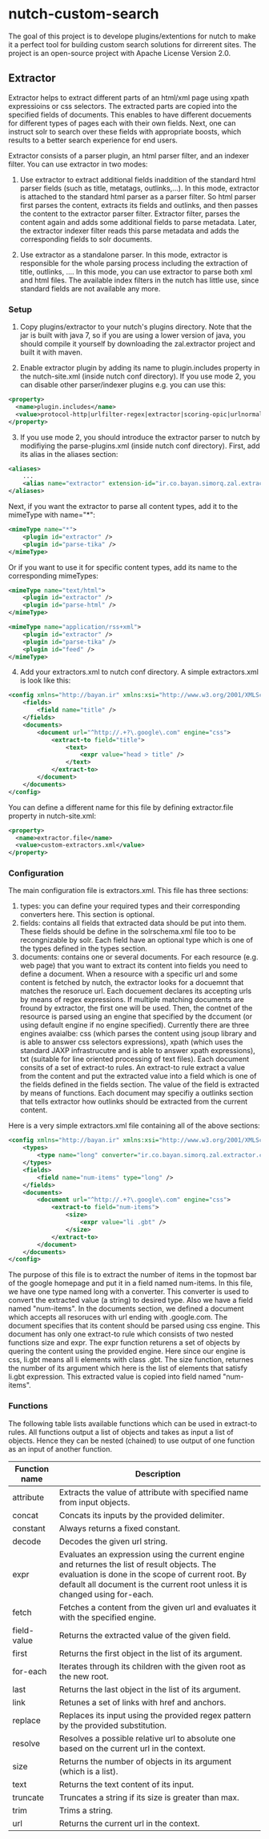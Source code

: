 nutch-custom-search
===================

The goal of this project is to develope plugins/extentions for nutch to make it a perfect tool for building custom search solutions for dirrerent sites. 
The project is an open-source project with Apache License Version 2.0.

Extractor
---------

Extractor helps to extract different parts of an html/xml page using xpath expressioins or css selectors. 
The extracted parts are copied into the specified fields of documents.
This enables to have different docuements for different types of pages each with their own fields.
Next, one can instruct solr to search over these fields with appropriate boosts, which results to a better search experience for end users.

Extractor consists of a parser plugin, an html parser filter, and an indexer filter. You can use extractor in two modes:

1. Use extractor to extract additional fields inaddition of the standard html parser fields (such as title, metatags, outlinks,...). In this mode, extractor is attached to the standard html parser as a parser filter. So html parser first parses the content, extracts its fields and outlinks, and then passes the content to the extractor parser filter. Extractor filter, parses the content again and adds some additional fields to parse metadata. Later, the extractor indexer filter reads this parse metadata and adds the corresponding fields to solr documents. 

2. Use extractor as a standalone parser. In this mode, extractor is responsible for the whole parsing process including the extraction of title, outlinks, .... In this mode, you can use extractor to parse both xml and html files. The available index filters in the nutch has little use, since standard fields are not available any more. 

### Setup

1) Copy plugins/extractor to your nutch's plugins directory. Note that the jar is built with java 7, so if you are using a lower version of java, you should compile it yourself by downloading the zal.extractor project and built it with maven.

2) Enable extractor plugin by adding its name to plugin.includes property in the nutch-site.xml (inside nutch conf directory). If you use mode 2, you can disable other parser/indexer plugins e.g. you can use this:

```xml
<property>
  <name>plugin.includes</name>
  <value>protocol-http|urlfilter-regex|extractor|scoring-opic|urlnormalizer-(pass|regex|basic)</value>
</property>
```

3) If you use mode 2, you should introduce the extractor parser to nutch by modifiying the parse-plugins.xml (inside nutch conf directory). First, add its alias in the aliases section:

```xml
<aliases>
	...
	<alias name="extractor" extension-id="ir.co.bayan.simorq.zal.extractor.nutch.ExtractorParser" />
</aliases>
```

Next, if you want the extractor to parse all content types, add it to the mimeType with name="*":

```xml
<mimeType name="*">
	<plugin id="extractor" />
	<plugin id="parse-tika" />
</mimeType>
```

Or if you want to use it for specific content types, add its name to the corresponding mimeTypes:

```xml
<mimeType name="text/html">
	<plugin id="extractor" />
	<plugin id="parse-html" />
</mimeType>

<mimeType name="application/rss+xml">
	<plugin id="extractor" />
	<plugin id="parse-tika" />
	<plugin id="feed" />
</mimeType>
```

4) Add your extractors.xml to nutch conf directory. A simple extractors.xml is look like this:

```xml
<config xmlns="http://bayan.ir" xmlns:xsi="http://www.w3.org/2001/XMLSchema-instance" xsi:schemaLocation="http://bayan.ir http://raw.github.com/BayanGroup/nutch-custom-search/master/zal.extractor/src/main/resources/extractors.xsd">
	<fields>
		<field name="title" />
	</fields>
	<documents>
		<document url="^http://.+?\.google\.com" engine="css">
			<extract-to field="title">
				<text>
					<expr value="head > title" />
				</text>
			</extract-to>
		</document>
	</documents>
</config>
```

You can define a different name for this file by defining extractor.file property in nutch-site.xml:

```xml
<property>
  <name>extractor.file</name>
  <value>custom-extractors.xml</value>
</property>
```

### Configuration

The main configuration file is extractors.xml. This file has three sections:

1. types: you can define your required types and their corresponding converters here. This section is optional.
2. fields: contains all fields that extracted data should be put into them. These fields should be define in the solrschema.xml file too to be recongnizable by solr. Each field have an optional type which is one of the types defined in the types section.
3. documents: contains one or several documents. For each resource (e.g. web page) that you want to extract its content into fields you need to define a document. When a resource with a specific url and some content is fetched by nutch, 
the extractor looks for a docuemnt that matches the resoruce url. Each docuement declares its accepting urls by means of regex expressions. If multiple matching documents are fround by extractor, the first one will be used. 
Then, the contnet of the resource is parsed using an engine that specified by the dccument (or using default engine if no engine specified). Currently there are three engines avaialbe: 
css (which parses the content using jsoup library and is able to answer css selectors expressions), 
xpath (which uses the standard JAXP infrastrucutre and is able to answer xpath expressions),
txt (suitable for line oriented processing of text files). 
Each document consits of a set of extract-to rules. An extract-to rule extract a value from the content and put the extracted value into a field which is one of the fields defined in the fields section. The value of the field is extracted by means of functions. 
Each document may specifiy a outlinks section that tells extractor how outlinks should be extracted from the current content. 

Here is a very simple extractors.xml file containing all of the above sections:

```xml
<config xmlns="http://bayan.ir" xmlns:xsi="http://www.w3.org/2001/XMLSchema-instance" xsi:schemaLocation="http://bayan.ir http://raw.github.com/BayanGroup/nutch-custom-search/master/zal.extractor/src/main/resources/extractors.xsd">
	<types>
		<type name="long" converter="ir.co.bayan.simorq.zal.extractor.convert.LongConverter" />
	</types>
	<fields>
		<field name="num-items" type="long" />
	</fields>
	<documents>
		<document url="^http://.+?\.google\.com" engine="css">
			<extract-to field="num-items">
				<size>
					<expr value="li .gbt" />
				</size>
			</extract-to>
		</document>
	</documents>
</config>
```

The purpose of this file is to extract the number of items in the topmost bar of the google homepage and put it in a field named num-items.
In this file, we have one type named long with a converter. This converter is used to convert the extracted value (a string) to desired type.
Also we have a field named "num-items".
In the documents section, we defined a document which accepts all resoruces with url ending with .google.com. The document specifies that its content should be parsed using css engine.
This document has only one extract-to rule which consists of two nested functions size and expr. 
The expr function returens a set of objects by quering the content using the provided engine. Here since our engine is css, li.gbt means all li elements with class .gbt.
The size function, returnes the number of its argument which here is the list of elements that satisfy li.gbt expression.
This extracted value is copied into field named "num-items".

### Functions

The following table lists available functions which can be used in extract-to rules. 
All functions output a list of objects and takes as input a list of objects. Hence they can be nested (chained) to use output of one function as an input of another function.

Function name | Description
------------- | -----------
attribute | Extracts the value of attribute with specified name from input objects.
concat | Concats its inputs by the provided delimiter.
constant | Always returns a fixed constant.
decode | Decodes the given url string.
expr | Evaluates an expression using the current engine and returnes the list of result objects. The evaluation is done in the scope of current root. By default all document is the current root unless it is changed using for-each.
fetch | Fetches a content from the given url and evaluates it with the specified engine.
field-value | Returns the extracted value of the given field.
first | Returns the first object in the list of its argument.
for-each |  Iterates through its children with the given root as the new root.
last | Returns the last object in the list of its argument.
link  | Retunes a set of links with href and anchors.
replace | Replaces its input using the provided regex pattern by the provided substitution.
resolve | Resolves a possible relative url to absolute one based on the current url in the context.
size | Returns the number of objects in its argument (which is a list).
text  | Returns the text content of its input.
truncate | Truncates a string if its size is greater than max.
trim | Trims a string.
url | Returns the current url in the context.




